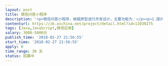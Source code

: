 ```yaml
---                
layout: post       
title: 微信问答小程序           
description: '<p>微信问答小程序，根据原型进行开发设计，主要功能为：</p><p>1.提问发起，问题悬赏，问题回答；</p><p>2.回答问题查看，以及问题采纳功能；</p><p>3.实现微信支付功能，回答人可提取现金；</p><p>4.小程序码图片生成等功能。</p><p>相关要求：</p><p>1.5年以上开发经验，服务端使用Java开发；</p><p>2.开发人员需在南京或武汉工作，需求细节可面谈；</p><p>3.优秀合作者可考虑为合伙人。</p>'     
contenturl: https://zb.oschina.net/project/detail.html?id=11030275      
tags: [Java,JavaScript,微信应用]            
salary: 3000-5000元          
publish_time: '2018-02-27 21:56:55'         
start_time: '2018-02-27 21:56:55'           
apply: 6                   
time_range: 30 天              
status: 招募中                  
---                 
```

